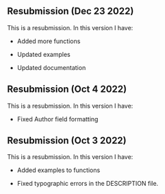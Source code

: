## Resubmission (Dec 23 2022)
This is a resubmission. In this version I have:

* Added more functions

* Updated examples

* Updated documentation


## Resubmission (Oct 4 2022)
This is a resubmission. In this version I have:

* Fixed Author field formatting



## Resubmission (Oct 3 2022)
This is a resubmission. In this version I have:

* Added examples to functions

* Fixed typographic errors in the DESCRIPTION file.



